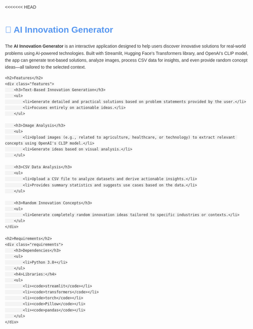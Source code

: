 <<<<<<< HEAD
<!DOCTYPE html>
<html lang="en">
<head>
    <meta charset="UTF-8">
    <meta name="viewport" content="width=device-width, initial-scale=1.0">
    <title>AI Innovation Generator - README</title>
    <style>
        body {
            font-family: Arial, sans-serif;
            line-height: 1.6;
            margin: 0 auto;
            max-width: 800px;
            padding: 20px;
            color: #333;
        }
        h1, h2, h3 {
            color:rgb(87, 151, 240);
        }
        ul {
            list-style: disc inside;
        }
        code {
            background-color: #f4f4f4;
            padding: 2px 4px;
            border-radius: 4px;
            font-family: monospace;
        }
        .features, .requirements {
            margin-top: 20px;
        }
    </style>
</head>
<body>
    <h1>🚀 AI Innovation Generator</h1>
    <p>
        The <strong>AI Innovation Generator</strong> is an interactive application designed to help users discover 
        innovative solutions for real-world problems using AI-powered technologies. Built with Streamlit, Hugging Face's Transformers library, 
        and OpenAI's CLIP model, the app can generate text-based solutions, analyze images, process CSV data for insights, 
        and even provide random concept ideas—all tailored to the selected context.
    </p>
    
    <h2>Features</h2>
    <div class="features">
        <h3>Text-Based Innovation Generation</h3>
        <ul>
            <li>Generate detailed and practical solutions based on problem statements provided by the user.</li>
            <li>Focuses entirely on actionable ideas.</li>
        </ul>

        <h3>Image Analysis</h3>
        <ul>
            <li>Upload images (e.g., related to agriculture, healthcare, or technology) to extract relevant concepts using OpenAI's CLIP model.</li>
            <li>Generate ideas based on visual analysis.</li>
        </ul>

        <h3>CSV Data Analysis</h3>
        <ul>
            <li>Upload a CSV file to analyze datasets and derive actionable insights.</li>
            <li>Provides summary statistics and suggests use cases based on the data.</li>
        </ul>

        <h3>Random Innovation Concepts</h3>
        <ul>
            <li>Generate completely random innovation ideas tailored to specific industries or contexts.</li>
        </ul>
    </div>

    <h2>Requirements</h2>
    <div class="requirements">
        <h3>Dependencies</h3>
        <ul>
            <li>Python 3.8+</li>
        </ul>
        <h4>Libraries:</h4>
        <ul>
            <li><code>streamlit</code></li>
            <li><code>transformers</code></li>
            <li><code>torch</code></li>
            <li><code>Pillow</code></li>
            <li><code>pandas</code></li>
        </ul>
    </div>
</body>
</html>